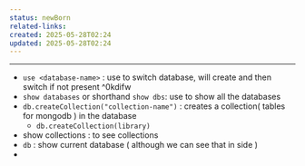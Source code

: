```yaml
---
status: newBorn
related-links: 
created: 2025-05-28T02:24
updated: 2025-05-28T02:24
---
```

---

- `use <database-name>` : use to switch database, will create and then switch if not present ^0kdifw
- `show databases` or shorthand `show dbs`: use to show all the databases 
- `db.createCollection("collection-name")` : creates a collection( tables for mongodb ) in the database
	- `db.createCollection(library)`
- show collections : to see collections
- `db` : show current database ( although we can see that in side )
- 

